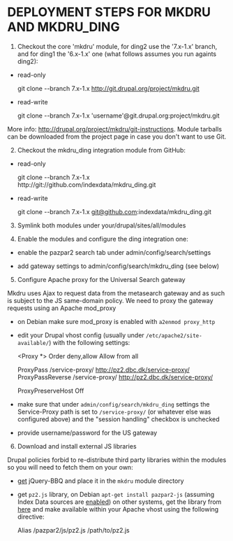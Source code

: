 DEPLOYMENT STEPS FOR MKDRU AND MKDRU_DING
=========================================

1. Checkout the core 'mkdru' module, for ding2 use the '7.x-1.x' branch, 
and for ding1 the '6.x-1.x' one (what follows assumes you run againts ding2):

  - read-only

    git clone --branch 7.x-1.x http://git.drupal.org/project/mkdru.git

  - read-write

    git clone --branch 7.x-1.x 'username'@git.drupal.org:project/mkdru.git

More info: <http://drupal.org/project/mkdru/git-instructions>. Module tarballs 
can be downloaded from the project page in case you don't want to use Git.


2. Checkout the mkdru_ding integration module from GitHub:

  - read-only
  
    git clone --branch 7.x-1.x http://git://github.com/indexdata/mkdru_ding.git

  - read-write

    git clone --branch 7.x-1.x git@github.com:indexdata/mkdru_ding.git


3. Symlink both modules under your/drupal/sites/all/modules


4. Enable the modules and configure the ding integration one:

  - enable the pazpar2 search tab under admin/config/search/settings

  - add gateway settings to admin/config/search/mkdru_ding (see below)


5. Configure Apache proxy for the Universal Search gateway

Mkdru uses Ajax to request data from the metasearch gateway and as such is 
subject to the JS same-domain policy. We need to proxy the gateway requests
using an Apache mod_proxy

  - on Debian make sure mod_proxy is enabled with `a2enmod proxy_http`

  - edit your Drupal vhost config (usually under `/etc/apache2/site-available/`)
  with the following settings:

    <Proxy *>
      Order deny,allow
      Allow from all
    </Proxy>

    ProxyPass /service-proxy/ http://pz2.dbc.dk/service-proxy/
    ProxyPassReverse /service-proxy/ http://pz2.dbc.dk/service-proxy/
    
    ProxyPreserveHost Off


  - make sure that under `admin/config/search/mkdru_ding` settings the 
  Service-Proxy path is set to `/service-proxy/` (or whatever else was 
  configured above) and the "session handling" checkbox is unchecked

  - provide username/password for the US gateway


6. Download and install external JS libraries

Drupal policies forbid to re-distribute third party libraries within the
modules so you will need to fetch them on your own:

  - [get](http://benalman.com/projects/jquery-bbq-plugin/) jQuery-BBQ and place 
  it in the `mkdru` module directory

  - get `pz2.js` library, on Debian `apt-get install pazpar2-js` (assuming Index
  Data sources are [enabled](http://ftp.indexdata.dk/debian/README)) on other 
  systems, get the library from [here](http://mk2.indexdata.com/pazpar2/js/pz2.js) 
  and make available within your Apache vhost using the following directive:

    Alias /pazpar2/js/pz2.js /path/to/pz2.js

